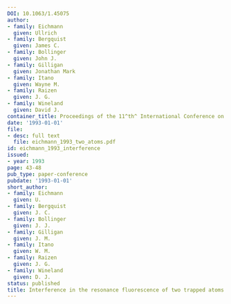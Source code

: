 ```yaml
---
DOI: 10.1063/1.45075
author:
- family: Eichmann
  given: Ullrich
- family: Bergquist
  given: James C.
- family: Bollinger
  given: John J.
- family: Gilligan
  given: Jonathan Mark
- family: Itano
  given: Wayne M.
- family: Raizen
  given: J. G.
- family: Wineland
  given: David J.
container_title: Proceedings of the 11^th^ International Conference on Laser Science
date: '1993-01-01'
file:
- desc: full text
  file: eichmann_1993_two_atoms.pdf
id: eichmann_1993_interference
issued:
- year: 1993
page: 43-48
pub_type: paper-conference
pubdate: '1993-01-01'
short_author:
- family: Eichmann
  given: U.
- family: Bergquist
  given: J. C.
- family: Bollinger
  given: J. J.
- family: Gilligan
  given: J. M.
- family: Itano
  given: W. M.
- family: Raizen
  given: J. G.
- family: Wineland
  given: D. J.
status: published
title: Interference in the resonance fluorescence of two trapped atoms
---
```

